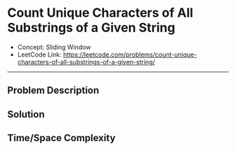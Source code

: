 # Count Unique Characters of All Substrings of a Given String

- Concept: Sliding Window
- LeetCode Link: https://leetcode.com/problems/count-unique-characters-of-all-substrings-of-a-given-string/

---

## Problem Description

## Solution

## Time/Space Complexity

